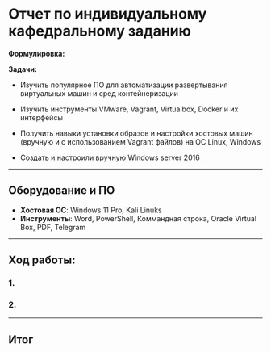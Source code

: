 # Отчет по индивидуальному кафедральному заданию
**Формулировка:** 

**Задачи:**

* Изучить популярное ПО для автоматизации развертывания виртуальных машин и сред контейнеризации

* Изучить инструменты VMware, Vagrant, Virtualbox, Docker и их интерфейсы

* Получить навыки установки образов и настройки хостовых машин (вручную и с использованием Vagrant файлов) на ОС Linux, Windows

* Создать и настроили вручную Windows server 2016

---

## Оборудование и ПО

- **Хостовая ОС**: Windows 11 Pro, Kali Linuks 
- **Инструменты**: Word, PowerShell, Коммандная строка, Oracle Virtual Box, PDF, Telegram

---

## Ход работы:

### 1. 



### 2. 


---

## Итог

